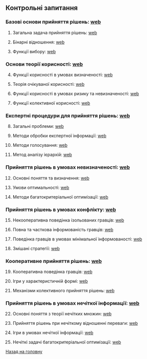 <!-- 15.05 -->
## Контрольні запитання

### Базові основи прийняття рішень: [web](I.md)

1. Загальна задача прийняття рішень: [web](01.md)

2. Бінарні відношення: [web](02.md)

3. Функції вибору: [web](03.md)

### Основи теорії корисності: [web](II.md)

4. Функції корисності в умовах визначеності: [web](04.md)

5. Теорія очікуваної корисності: [web](05.md)

6. Функції корисності в умовах ризику та невизначеності: [web](06.md)

7. Функції колективної корисності: [web](07.md)

### Експертні процедури для прийняття рішень: [web](III.md)

8. Загальні проблеми: [web](08.md)

9. Методи обробки експертної інформації: [web](09.md)

10. Методи голосування: [web](10.md)

11. Метод аналізу ієрархій: [web](11.md)

### Прийняття рішень в умовах невизначеності: [web](IV.md)

12. Основні поняття та визначення: [web](12.md)

13. Умови оптимальності: [web](13.md)

14. Методи багатокритеріальної оптимізації: [web](14.md)

### Прийняття рішень в умовах конфлікту: [web](V.md)

15. Некооперативна поведінка ізольованих гравців: [web](15.md)

16. Повна та часткова інформованість гравців: [web](16.md)

17. Поведінка гравців в умовах мінімальної інформованості: [web](17.md)

18. Змішані стратегії: [web](18.md)

### Кооперативне прийняття рішень: [web](VI.md)

19. Кооперативна поведінка гравців: [web](19.md)

20. Ігри у характеристичній формі: [web](20.md)

21. Механізми колективного прийняття рішень: [web](21.md)

### Прийняття рішень в умовах нечіткої інформації: [web](VII.md)

22. Основні поняття з теорії нечітких множин: [web](22.md)

23. Прийняття рішень при нечіткому відношенні переваги: [web](23.md)

24. Ігри в умовах нечіткої інформації: [web](24.md)

25. Нечіткі задачі багатокритеріальної оптимізації: [web](25.md)

[Назад на головну](../README.md)
